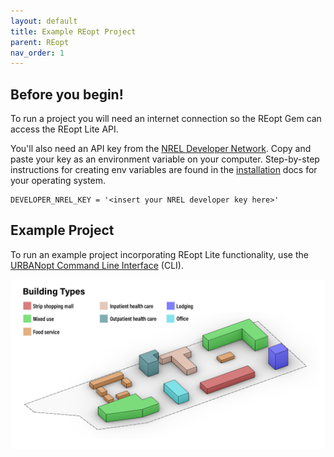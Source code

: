 ```yaml
---
layout: default
title: Example REopt Project
parent: REopt
nav_order: 1
---
```


## Before you begin!

To run a project you will need an internet connection so the REopt Gem can access the REopt Lite API.

You'll also need an API key from the [NREL Developer Network](https://developer.nrel.gov/). Copy and paste your key as an environment variable on your computer. Step-by-step instructions for creating env variables are found in the [installation](../installation/installation.md) docs for your operating system.

    DEVELOPER_NREL_KEY = '<insert your NREL developer key here>'

## Example Project    
To run an example project incorporating REopt Lite functionality, use the [URBANopt Command Line Interface](../usage/run_project.md) (CLI).

![example_project_layout](../doc_files/building_types_ISO_no_res.jpg)
